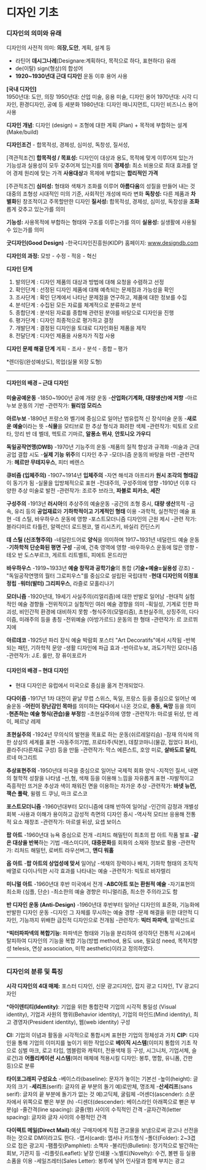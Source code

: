 # 디자인 기초

### 디자인의 의미와 유래

디자인의 사전적 의미: **의장,도안**, 계획, 설계 등

- 라틴어 **데시그나레**(Designare:계획하다, 목적으로 하다, 표현하다) 유래
- de(이탈) sign(형상)의 합성어
- **1920~1930년대 근대 디자인** 운동 이후 용어 사용

**[국내 디자인]**   
  1950년대: 도안, 의장
  1950년대: 산업 미술, 응용 미술, 디자인 용어 
  1970년대: 시각 디자인, 환경디자인, 공예 등 세분화
  1980년대: 디자인 매니지먼트, 디자인 비즈니스 용어 사용

**디자인 개념**: 디자인 (design) = 조형에 대한 계획 (Plan) + 목적에 부합하는 설계 (Make/build)

**디자인조건** - 합목적성, 경제성, 심미성, 독창성, 질서성,

[객관적조건]
 **합목적성 / 목표성:** 
  디자인이 대상과 용도, 목적에 맞게 이루어져 있는가
  기능성과 실용성이 모두 갖추어져 있는지를 의미
 **경제성:** 
  최소 비용으로 최대 효과를 얻어 경제 원리에 맞는 가격
  **사용대상**과 목제에 부합되는 **합리적인 가격**

[주관적조건]
 **심미성:** 
  형태와 색채가 조화를 이루어 **아름다움**의 성질을 만들어 내는 것
  대중의 조형성
  시대적인 미의 기준, 사회적인 개성에 따라 변화
 **독창성:** 다른 제품과 **차별화**된 창조적이고 주목할만한 디자인
 **질서성:** 합목적성, 경제성, 심미성, 독창성을 **조화**롭게 갖추고 있는가를 의미

 **기능성:** 사용목적에 부합하는 형태와 구조를 이루는가를 의미
 **실용성:** 실생활에 사용될 수 있는가를 의미

**굿디자인(Good Design)**
-한국디자인진흥원(KIDP) 홈페이지: www.designdb.com

 **디자인의 과정:** 모방 - 수정 - 적응 - 혁신

**디자인 단계** 

1. 발의단계 : 디자인 제품의 대상과 방법에 대해 요청을 수렴하고 선정
2. 확인단계 : 선정된 디자인 제품에 대해 예측되는 문제점과 가능성을 확인
3. 조사단계 : 확인 단계에서 나타난 문제점을 연구하고, 제품에 대한 정보를 수집
4. 분석단계 : 수집된 모든 자료를 체계적으로 분류하고 분석
5. 종합단계 : 분석된 자료를 종합해 관련된 분야를 바탕으로 디자인을 진행
6. 평가단계 : 디자인 최종적으로 평가하고 결정
7. 개발단계 : 결정된 디자인을 토대로 디자인화된 제품을 제작
8. 전달단계 : 디자인 제품을 사용자가 직접 사용

**디자인 문제 해결 단계** 계획 - 조사 - 분석 - 종합 – 평가

*렌더링(완성예상도), 목업(실물 외장 도형)

------

#### **디자인의 배경 – 근대 디자인** 

**미술공예운동**
-1850~1900년 공예 개량 운동
-**산업화(기계화, 대량생산)에 저항**
-아르누보 운동의 기반 
-관련작가: **윌리엄 모리스**

**아르누보**
-1890년 프랑스와 벨기에 중심으로 일어난 범유럽적 신 장식미술 운동
-**새로운 예술**이라는 뜻
-**식물**을 모티브로 한 추상 형식과 화려한 색체
-관련작가: 빅토르 오르타, 앙리 반 데 벨데, 헥토르 기마르, **알퐁소 뮈샤**, **안토니오 가우디**

**독일공작연맹(DWB)**
-1970년 기능주의 운동
-제품의 질적 향상과 규격화
-미술과 근대 공업 결합 시도
-**실제 기능 위주**의 디자인 추구
-모더니즘 운동의 바탕을 마련
-관련작가:  **헤르만 무테지우스**, 피터 베렌스

**큐비즘 (입체주의)**
-1907~1914년 **입체주의**
-자연 해석과 아프리카 **원시 조각의 형태감**이 동기가 됨
-실물을 입방체적으로 표현
-전대주의, 구성주의에 영향
-1910년 이후 다양한 추상 미술로 발전
-관련작가: 조르주 브라크, **파블로 피카소**, **세잔**

**구성주의**
-1913년 **러시아**의 추상주의 예술운동
-공간의 조형 중시, **대량 생산**목적
-금속, 유리 등의 **공업재료**와 **기하학적이고 기계적인 형태** 이용
-과학적, 실천적인 예술 표현
-데 스틸, 바우하우스 운동에 영향
-포스트모더니즘 디자인의 근원 제시
-관련 작가: 블라디미르 타틀린, 알렉산더 로드첸코, 엘 리시츠키, 바실리 칸딘스키

**데 스틸 (신조형주의)**
-네덜란드어로 **양식**을 의미하며 1917~1931년 네덜란드 예술 운동
-**기하학적 단순화된 평면 구성**
-공예, 건축 영역에 영향
-바우하우스 운동에 많은 영향
-테오 반 도스부르크, 게르트 리트벨트, 피에트 몬드리안

**바우하우스**
-1919~1933년 **예술 창작과 공학기술**의 통합 (**기술+예술=실용성** 강조)
-"독일공작연맹의 월터 그로피우스"를 중심으로 설립된 국립대학
-**현대 디자인의 이정표 정립**
-**워터(발터) 그리피우스**, 라즐로 모홀리나기

**모더니즘**
-1920년대, 19세기 사실주의(리얼리즘)에 대한 반발로 일어남
-현대적 실험적인 예술 경향들
-전위적이고 실험적인 여러 예술 경향을 의미
-획일성, 기계로 인한 파괴성, 비인간적 환경에 대비하지 못함
-형식주의(모멀리즘), 초현실주의, 상징주의, 다다이즘, 미래주의 등을 총칭
-전위예술 (아방가르드) 운동의 한 형태
-관련작가: 르 코르뷔지에

**아르데코**
-1925년 파리 장식 예술 박람회 포스터 "Art Decoratifs"에서 시작됨
-반복되는 패턴, 기하학적 문양
-생활 디자인에 파급 효과
-반아르누보, 과도기적인 모더니즘
-관련작가: J.E. 룰만, 장 퓨이포르카

#### **디자인의 배경 – 현대 디자인**

- 현대 디자인은 유럽에서 미국으로 중심을 옮겨 전개되었다.

**다다이즘**
-1917년 1차 대전이 끝날 무렵 스위스, 독일, 프랑스 등을 중심으로 일어난 예술운동
-**어린이 장난감인 목마**를 의미하는 **다다**에서 나온 것으로, **충동, 욕망** 등을 의미
-**현존하는 예술 형식(관습)을 부정**함
-초현실주의에 영향
-관련작가: 마르셀 뒤샹, 만 레이, 페르낭 레제

**초현실주의**
-1924년 무의식의 발현을 목표로 하는 운동(쉬르레알리슴)
-잠재 의식에 의한 상상의 세계를 표현
-자동주의기법, 프로타주(탁본), 데칼코마니(물감, 접었다 펴서), 콜라주(다른재료 구성) 등을 만듦
-관련작가: 막스 에른스트, 호앙 미로, **살바도르 달리**, 르네 마그리트

**추상표현주의**
-1950년대 미국을 중심으로 일어난 국제적 회화 양식
-지적인 질서, 내면의 철학적 성찰을 나타냄
-선,형, 색채 등을 이용해 느낌을 자유롭게 표현
-자발적이고 즉흥적인 뜨거운 추상과 색이 채워진 면을 이용하는 차가운 추상
-관련작가: **바넷 뉴먼, 잭슨 폴락**, 윌렘 드 쿠닝, 마크 로스코

**포스트모더니즘**
-1960년대부터 모더니즘에 대해 반하여 일어남
-인간의 감정과 개별성 회복
-사용과 이해가 용이하고 감성적 측면의 디자인 중시
-역사적 모티브 응용해 전통적 요소 재창조
-관련작가: 마르셀 뒤샹, 요셉 보이스

**팝 아트**
-1960년대 뉴욕 중심으로 전개
-리처드 해밀턴이 최초의 팝 아트 작품 발표
-**같은 대상을 반복**하는 기법
-매스미디어, **대중문화**를 회화의 소재와 정보로 활용
-관련작가: 리처드 해밀턴, 로버트 라우선버그, **앤디 워홀**

**옵 아트**
-**팝 아트의 상업성에 맞서** 일어남
-색채의 장력이나 배치, 기하학 형태의 조직적 배열로 다이나믹한 시각 효과를 나타내는 예술
-관련작가: 빅토르 바자렐리

**미니멀 아트**
-1960년대 후반 미국에서 전개
-**ABC아트 또는 환원적 예술**
-자기표현의 최소화 (심플, 단순)
-최소한의 예술 경향은 미니멀리즘, 최소한 주의라고도 함

**반 디자인 운동 (Anti-Design)**
-1960년대 후반부터 일어난 디자인의 표준화, 기능화에 반발한 디자인 운동
-디자인 그 자체를 무시하는 예술 경향
-문제 해결을 위한 대안적 디자인, 기능까지 위배한 급진적 디자인으로 전개됨
-관련작가: **빅터 파파넥**, 알렉산드로

***빅터파파넥의 복합기능**: 파파넥은 형태와 기능을 분리하여 생각하던 전통적 사고에서 탈피하여 디자인의 기능을 복합 기능(방법 method, 용도 use, 필요성 need, 목적지향성 telesis, 연상 association, 미학 aesthetic)이라고 정의하였다. 

---

### 디자인의 분류 및 특징

**시각 디자인의 4대 매체:** 포스터 디자인, 신문 광고디자인, 잡지 광고 디자인, TV 광고디자인

***아이덴티티(Identity)**: 기업을 위한 통합전략
기업의 시각적 통일성 (Visual identity), 기업과 사원의 행위(Behavior identity), 기업의 마인드(Mind identity), 최고 경영자(President identity), 웹(web identity) 구성

**CI:** 기업의 이념과 활동을 시각적으로 통합시켜 표현한 기업의 정체성과 가치
**CIP:** 디자인을 통해 기업의 이미지를 높이기 위한 작업으로 **베이직 시스템**(이미지 통합의 기초 작으로 심벌 마크, 로고 타입, 엠블럼와 캐릭터, 전용색채 등 구성, 시그니처, 기업서체, 슬로건)과 **어플리케이션 시스템**(여러 매체에 적용시킬 디자인: 봉투, 명함, 유니폼, 간판 등)으로 분류

**타이포그래피 구성요소**
-베이스라(baseline): 문자가 놓이는 기본선
-높이(height): 글자의 크기
-**세리프**(serif): 글자의 끝 부분의 돌기   예)로만체, 명조체
-**산세리프**(sans serif): 글자의 끝 부분에 돌기가 없는 것 예)고딕체, 굴림체
-어센더(ascender): 소문자에서 위쪽으로 뻗은 부분 (h)
-디센더(descender): 베이스라인 아래쪽으로 뻗은 부분(g)
-줄간격(line spacing): 글줄(행) 사이의 수직적인 간격
-글자간격(letter spacing): 글자와 글자 사이의 수평적인 간격

**다이렉트 메일(Direct Mail)**:예상 구매자에게 직접 관고물을 보냄으로써 광고나 선전을 하는 것으로 DM이라고도 한다.
-엽서(card): 엽서나 카드형식
-폴더(Folder): 2~3겹으로 접은 광고지
-팸플릿(Pamphlet): 소책자
-불리틴(Bulletin): 정기적으로 발간하는 회보, 기관지 등
-리플릿(Leaflet): 낱장 인쇄물
-노벨티(Novelty): 수건, 볼펜 등 실용 소품을 이용
-세일즈레터(Sales Letter): 봉투에 넣어 인사말과 함께 부치는 광고